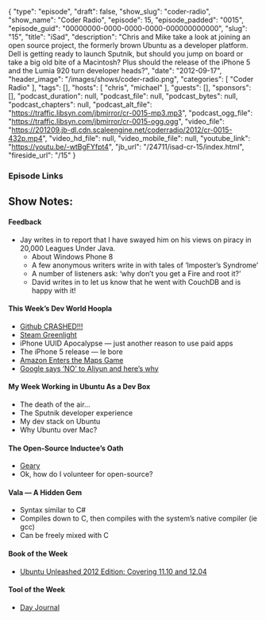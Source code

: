 {
  "type": "episode",
  "draft": false,
  "show_slug": "coder-radio",
  "show_name": "Coder Radio",
  "episode": 15,
  "episode_padded": "0015",
  "episode_guid": "00000000-0000-0000-0000-000000000000",
  "slug": "15",
  "title": "iSad",
  "description": "Chris and Mike take a look at joining an open source project, the formerly brown Ubuntu as a developer platform. Dell is getting ready to launch Sputnik, but should you jump on board or take a big old bite of a Macintosh? Plus should the release of the iPhone 5 and the Lumia 920 turn developer heads?",
  "date": "2012-09-17",
  "header_image": "/images/shows/coder-radio.png",
  "categories": [
    "Coder Radio"
  ],
  "tags": [],
  "hosts": [
    "chris",
    "michael"
  ],
  "guests": [],
  "sponsors": [],
  "podcast_duration": null,
  "podcast_file": null,
  "podcast_bytes": null,
  "podcast_chapters": null,
  "podcast_alt_file": "https://traffic.libsyn.com/jbmirror/cr-0015-mp3.mp3",
  "podcast_ogg_file": "https://traffic.libsyn.com/jbmirror/cr-0015-ogg.ogg",
  "video_file": "https://201209.jb-dl.cdn.scaleengine.net/coderradio/2012/cr-0015-432p.mp4",
  "video_hd_file": null,
  "video_mobile_file": null,
  "youtube_link": "https://youtu.be/-wtBgFYfpt4",
  "jb_url": "/24711/isad-cr-15/index.html",
  "fireside_url": "/15"
}


### Episode Links

## Show Notes:

#### Feedback

  * Jay writes in to report that I have swayed him on his views on piracy in 20,000 Leagues Under Java. 
    * About Windows Phone 8
    * A few anonymous writers write in with tales of ‘Imposter’s Syndrome’
    * A number of listeners ask: ‘why don’t you get a Fire and root it?’
    * David writes in to let us know that he went with CouchDB and is happy with it!

#### This Week’s Dev World Hoopla

  * [Github CRASHED!!!](https://github.com/blog/1261-github-availability-this-week/index.html)
  * [Steam Greenlight](http://steamcommunity.com/greenlight/index.html)
  * iPhone UUID Apocalypse — just another reason to use paid apps
  * The iPhone 5 release — le bore
  * [Amazon Enters the Maps Game](http://www.amazonappstoredev.com/2012/09/amazon-maps-api.html/index.html)
  * [Google says ‘NO’ to Aliyun and here’s why](http://arstechnica.com/gadgets/2012/09/pirated-android-apps-featured-prominently-on-aliyun-app-store/index.html)

#### My Week Working in Ubuntu As a Dev Box

  * The death of the air…
  * The Sputnik developer experience
  * My dev stack on Ubuntu
  * Why Ubuntu over Mac?

#### The Open-Source Inductee’s Oath

  * [Geary](http://redmine.yorba.org/projects/geary/wiki/index.html)
  * Ok, how do I volunteer for open-source?

#### Vala — A Hidden Gem

  * Syntax similar to C#
  * Compiles down to C, then compiles with the system’s native compiler (ie gcc)
  * Can be freely mixed with C

#### Book of the Week

  * [Ubuntu Unleashed 2012 Edition: Covering 11.10 and 12.04](https://www.amazon.com/dp/0672335786?SubscriptionId=0RGQ32M03RDWT5YF2K82&tag=thelinactsho-20&linkCode=xm2&camp=2025&creative=165953&creativeASIN=0672335786)

#### Tool of the Week

  * [Day Journal](http://www.iloveubuntu.net/keep-journal-lightweight-dayjournal-ppa-available/index.html)


